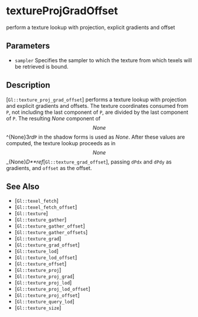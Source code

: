 # textureProjGradOffset
perform a texture lookup with projection, explicit gradients and
  offset

## Parameters
- `sampler`
  Specifies the sampler to which the texture from which texels will be
  retrieved is bound.

## Description
[`Gl::texture_proj_grad_offset`] performs a texture lookup with
  projection and explicit gradients and offsets. The texture coordinates
  consumed from `P`, not including the last component of `P`, are
  divided by the last component of `P`. The resulting $None$ component
  of $$ None $$ ^{None}3*rd*`P` in the shadow forms is used as $None$.
  After these values are computed, the texture lookup proceeds as in $$
  None $$ _{None}*D**ref*[`Gl::texture_grad_offset`], passing `dPdx` and
  `dPdy` as gradients, and `offset` as the offset.

## See Also
- [`Gl::texel_fetch`]
- [`Gl::texel_fetch_offset`]
- [`Gl::texture`]
- [`Gl::texture_gather`]
- [`Gl::texture_gather_offset`]
- [`Gl::texture_gather_offsets`]
- [`Gl::texture_grad`]
- [`Gl::texture_grad_offset`]
- [`Gl::texture_lod`]
- [`Gl::texture_lod_offset`]
- [`Gl::texture_offset`]
- [`Gl::texture_proj`]
- [`Gl::texture_proj_grad`]
- [`Gl::texture_proj_lod`]
- [`Gl::texture_proj_lod_offset`]
- [`Gl::texture_proj_offset`]
- [`Gl::texture_query_lod`]
- [`Gl::texture_size`]
